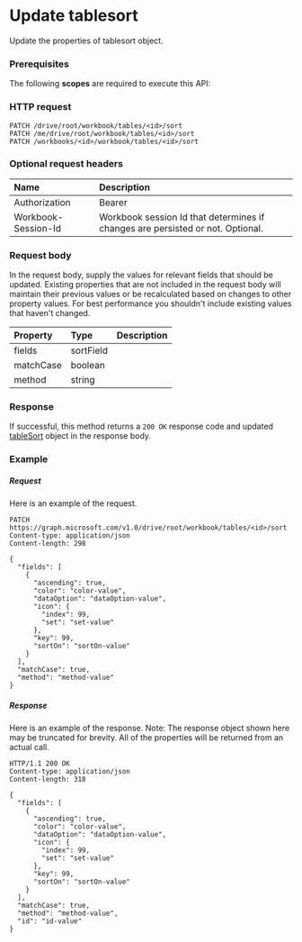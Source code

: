 # Update tablesort

Update the properties of tablesort object.
### Prerequisites
The following **scopes** are required to execute this API: 
### HTTP request
<!-- { "blockType": "ignored" } -->
```http
PATCH /drive/root/workbook/tables/<id>/sort
PATCH /me/drive/root/workbook/tables/<id>/sort
PATCH /workbooks/<id>/workbook/tables/<id>/sort
```
### Optional request headers
| Name       | Description|
|:-----------|:-----------|
| Authorization  | Bearer <code>|
| Workbook-Session-Id  | Workbook session Id that determines if changes are persisted or not. Optional.|

### Request body
In the request body, supply the values for relevant fields that should be updated. Existing properties that are not included in the request body will maintain their previous values or be recalculated based on changes to other property values. For best performance you shouldn't include existing values that haven't changed.

| Property	   | Type	|Description|
|:---------------|:--------|:----------|
|fields|sortField||
|matchCase|boolean||
|method|string||

### Response
If successful, this method returns a `200 OK` response code and updated [tableSort](../resources/tablesort.md) object in the response body.
### Example
##### Request
Here is an example of the request.
<!-- {
  "blockType": "request",
  "name": "update_tablesort"
}-->
```http
PATCH https://graph.microsoft.com/v1.0/drive/root/workbook/tables/<id>/sort
Content-type: application/json
Content-length: 298

{
  "fields": [
    {
      "ascending": true,
      "color": "color-value",
      "dataOption": "dataOption-value",
      "icon": {
        "index": 99,
        "set": "set-value"
      },
      "key": 99,
      "sortOn": "sortOn-value"
    }
  ],
  "matchCase": true,
  "method": "method-value"
}
```
##### Response
Here is an example of the response. Note: The response object shown here may be truncated for brevity. All of the properties will be returned from an actual call.
<!-- {
  "blockType": "response",
  "truncated": true,
  "@odata.type": "microsoft.graph.tableSort"
} -->
```http
HTTP/1.1 200 OK
Content-type: application/json
Content-length: 318

{
  "fields": [
    {
      "ascending": true,
      "color": "color-value",
      "dataOption": "dataOption-value",
      "icon": {
        "index": 99,
        "set": "set-value"
      },
      "key": 99,
      "sortOn": "sortOn-value"
    }
  ],
  "matchCase": true,
  "method": "method-value",
  "id": "id-value"
}
```

<!-- uuid: 8fcb5dbc-d5aa-4681-8e31-b001d5168d79
2015-10-25 14:57:30 UTC -->
<!-- {
  "type": "#page.annotation",
  "description": "Update tablesort",
  "keywords": "",
  "section": "documentation",
  "tocPath": ""
}-->